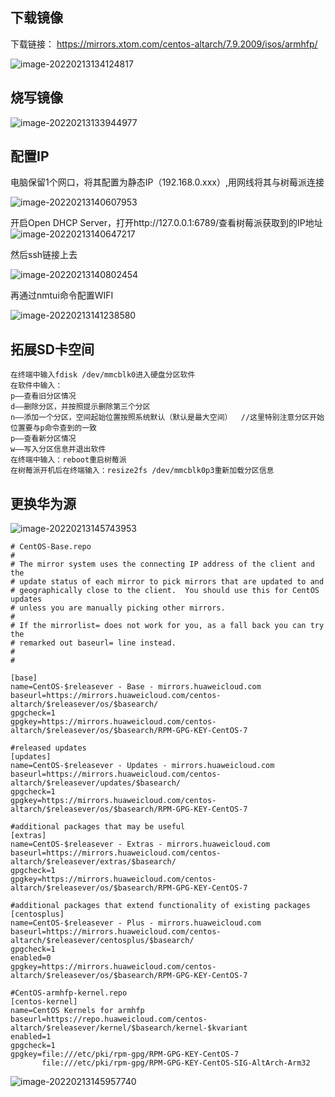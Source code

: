 ## 下载镜像

下载链接： https://mirrors.xtom.com/centos-altarch/7.9.2009/isos/armhfp/

 ![image-20220213134124817](https://oobbss.oss-cn-shenzhen.aliyuncs.com/image-20220213134124817.png)

## 烧写镜像

 ![image-20220213133944977](https://oobbss.oss-cn-shenzhen.aliyuncs.com/image-20220213133944977.png)

## 配置IP

电脑保留1个网口，将其配置为静态IP（192.168.0.xxx）,用网线将其与树莓派连接

 ![image-20220213140607953](https://oobbss.oss-cn-shenzhen.aliyuncs.com/image-20220213140607953.png)

 开启Open DHCP Server，打开http://127.0.0.1:6789/查看树莓派获取到的IP地址![image-20220213140647217](https://oobbss.oss-cn-shenzhen.aliyuncs.com/image-20220213140647217.png)

然后ssh链接上去

 ![image-20220213140802454](https://oobbss.oss-cn-shenzhen.aliyuncs.com/image-20220213140802454.png)

再通过nmtui命令配置WIFI

 ![image-20220213141238580](https://oobbss.oss-cn-shenzhen.aliyuncs.com/image-20220213141238580.png)

## 拓展SD卡空间

```
在终端中输入fdisk /dev/mmcblk0进入硬盘分区软件 
在软件中输入： 
p——查看旧分区情况 
d——删除分区，并按照提示删除第三个分区 
n——添加一个分区，空间起始位置按照系统默认（默认是最大空间）  //这里特别注意分区开始位置要与p命令查到的一致 
p——查看新分区情况 
w——写入分区信息并退出软件 
在终端中输入：reboot重启树莓派 
在树莓派开机后在终端输入：resize2fs /dev/mmcblk0p3重新加载分区信息
```



## 更换华为源

 ![image-20220213145743953](https://oobbss.oss-cn-shenzhen.aliyuncs.com/image-20220213145743953.png)

```
# CentOS-Base.repo
#
# The mirror system uses the connecting IP address of the client and the
# update status of each mirror to pick mirrors that are updated to and
# geographically close to the client.  You should use this for CentOS updates
# unless you are manually picking other mirrors.
#
# If the mirrorlist= does not work for you, as a fall back you can try the 
# remarked out baseurl= line instead.
#
#
 
[base]
name=CentOS-$releasever - Base - mirrors.huaweicloud.com
baseurl=https://mirrors.huaweicloud.com/centos-altarch/$releasever/os/$basearch/
gpgcheck=1
gpgkey=https://mirrors.huaweicloud.com/centos-altarch/$releasever/os/$basearch/RPM-GPG-KEY-CentOS-7
 
#released updates 
[updates]
name=CentOS-$releasever - Updates - mirrors.huaweicloud.com
baseurl=https://mirrors.huaweicloud.com/centos-altarch/$releasever/updates/$basearch/
gpgcheck=1
gpgkey=https://mirrors.huaweicloud.com/centos-altarch/$releasever/os/$basearch/RPM-GPG-KEY-CentOS-7
 
#additional packages that may be useful
[extras]
name=CentOS-$releasever - Extras - mirrors.huaweicloud.com
baseurl=https://mirrors.huaweicloud.com/centos-altarch/$releasever/extras/$basearch/
gpgcheck=1
gpgkey=https://mirrors.huaweicloud.com/centos-altarch/$releasever/os/$basearch/RPM-GPG-KEY-CentOS-7
 
#additional packages that extend functionality of existing packages
[centosplus]
name=CentOS-$releasever - Plus - mirrors.huaweicloud.com
baseurl=https://mirrors.huaweicloud.com/centos-altarch/$releasever/centosplus/$basearch/
gpgcheck=1
enabled=0
gpgkey=https://mirrors.huaweicloud.com/centos-altarch/$releasever/os/$basearch/RPM-GPG-KEY-CentOS-7
```

```
#CentOS-armhfp-kernel.repo 
[centos-kernel]
name=CentOS Kernels for armhfp
baseurl=https://repo.huaweicloud.com/centos-altarch/$releasever/kernel/$basearch/kernel-$kvariant
enabled=1
gpgcheck=1
gpgkey=file:///etc/pki/rpm-gpg/RPM-GPG-KEY-CentOS-7
       file:///etc/pki/rpm-gpg/RPM-GPG-KEY-CentOS-SIG-AltArch-Arm32
```

 ![image-20220213145957740](https://oobbss.oss-cn-shenzhen.aliyuncs.com/image-20220213145957740.png)